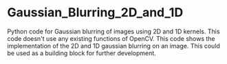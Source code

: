 # Gaussian_Blurring_2D_and_1D
Python code for Gaussian blurring of images using 2D and 1D kernels. This code doesn't use any existing functions of OpenCV.
This code shows the implementation of the 2D and 1D gaussian blurring on an image.
This could be used as a building block for further development.
